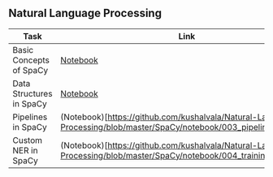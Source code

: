 ## Natural Language Processing

Task | Link
----- | --------
Basic Concepts of SpaCy | [Notebook](https://github.com/kushalvala/Natural-Language-Processing/blob/master/SpaCy/notebook/001_concepts.ipynb)
Data Structures in SpaCy | [Notebook](https://github.com/kushalvala/Natural-Language-Processing/blob/master/SpaCy/notebook/002_datastructures.ipynb)
Pipelines in SpaCy | (Notebook)[https://github.com/kushalvala/Natural-Language-Processing/blob/master/SpaCy/notebook/003_pipelines.ipynb]
Custom NER in SpaCy | (Notebook)[https://github.com/kushalvala/Natural-Language-Processing/blob/master/SpaCy/notebook/004_training_ner.ipynb]

